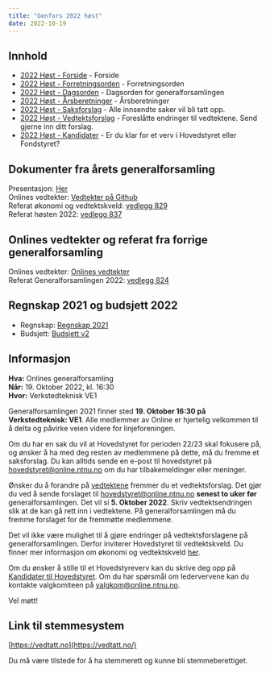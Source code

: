 ```yaml
---
title: "Genfors 2022 høst"
date: 2022-10-19
---
```


## Innhold
* [2022 Høst - Forside](https://wiki.online.ntnu.no/generalforsamlinger/2022-h)   - Forside
* [2022 Høst - Forretningsorden](https://wiki.online.ntnu.no/generalforsamlinger/2022-h/forretningsorden) - Forretningsorden
* [2022 Høst - Dagsorden](https://wiki.online.ntnu.no/generalforsamlinger/2022-h/dagsorden) - Dagsorden for generalforsamlingen
* [2022 Høst - Årsberetninger](https://wiki.online.ntnu.no/generalforsamlinger/2022-h/aarsberetninger) - Årsberetninger
* [2022 Høst - Saksforslag](https://wiki.online.ntnu.no/generalforsamlinger/2022-h/saksforslag) - Alle innsendte saker vil bli tatt opp.
* [2022 Høst - Vedtektsforslag](https://wiki.online.ntnu.no/generalforsamlinger/2022-h/vedtekstforslag) - Foreslåtte endringer til vedtektene. Send gjerne inn ditt forslag.
* [2022 Høst - Kandidater](https://wiki.online.ntnu.no/generalforsamlinger/2022-h/valg) - Er du klar for et verv i Hovedstyret eller Fondstyret? 

## Dokumenter fra årets generalforsamling
Presentasjon: [Her](https://docs.google.com/presentation/d/1pxRdneaszn3vbcsiq7GwBaUz2_UPJu2t/edit#slide=id.p1)  
Onlines vedtekter: [Vedtekter på Github](https://github.com/dotkom/Onlines_Vedtekter)  
Referat økonomi og vedtektskveld: [vedlegg 829](https://wiki.online.ntnu.no/attachments/829-Referat_vedtektskveld_høsten_2022.pdf)  
Referat høsten 2022:  [vedlegg 837](https://wiki.online.ntnu.no/attachments/837-Referat_Genfors_H2022_1.pdf)  

## Onlines vedtekter og referat fra forrige generalforsamling 
Onlines vedtekter: [Onlines vedtekter](https://github.com/dotkom/Onlines_Vedtekter/blob/master/vedtekter.adoc)  
Referat Generalforsamlingen 2022: [vedlegg 824](https://wiki.online.ntnu.no/attachments/824-Referat-Onlines-generalforsamling-2022-var.pdf)  
 


## Regnskap 2021 og budsjett 2022

- Regnskap:  [Regnskap 2021](https://docs.google.com/spreadsheets/d/12MkNM1CxZlZaws5TtRqclYenoNi0Dd4llIUhUmjONoM/edit?usp=sharing) 
- Budsjett: [Budsjett v2](https://docs.google.com/spreadsheets/d/1XCH5HwBEdIpPO8CKKI5UbmijpCUKJcE7TBFHXh5tmXc/edit?fbclid=IwAR05Crz5-M3OtcmpMqO_Y1iUcZn1N8vAn1__FOrSMQqlYma8JcxFvUpg81c#gid=878627518) 

## Informasjon

**Hva:** Onlines generalforsamling  
**Når:** 19. Oktober 2022, kl. 16:30  
**Hvor:** Verkstedteknisk VE1  

Generalforsamlingen 2021 finner sted **19. Oktober 16:30 på Verkstedteknisk: VE1**. Alle medlemmer av Online er hjertelig velkommen til å delta og påvirke veien videre for linjeforeningen. 

Om du har en sak du vil at Hovedstyret for perioden 22/23 skal fokusere på, og ønsker å ha med deg resten av medlemmene på dette, må du fremme et saksforslag. Du kan alltids sende en e-post til hovedstyret på [hovedstyret@online.ntnu.no](mailto:hovedstyret@online.ntnu.no) om du har tilbakemeldinger eller meninger.

Ønsker du å forandre på [vedtektene](https://github.com/dotkom/Onlines_Fond_Vedtekter/blob/master/vedtekter.adoc) fremmer du et vedtektsforslag. Det gjør du ved å sende forslaget til [hovedstyret@online.ntnu.no](mailto:hovedstyret@online.ntnu.no) **senest to uker før** generalforsamlingen. Det vil si **5. Oktober 2022**. Skriv vedtektsendringen slik at de kan gå rett inn i vedtektene. På generalforsamlingen må du fremme forslaget for de fremmøtte medlemmene.

Det vil ikke være mulighet til å gjøre endringer på vedtektsforslagene på generalforsamlingen. Derfor inviterer Hovedstyret til vedtektskveld. Du finner mer informasjon om økonomi og vedtektskveld [her](https://wiki.online.ntnu.no/okogved/).

Om du ønsker å stille til et Hovedstyreverv kan du skrive deg opp på [Kandidater til Hovedstyret](https://wiki.online.ntnu.no/generalforsamlinger/2022-h/valg). Om du har spørsmål om ledervervene kan du kontakte valgkomiteen på [valgkom@online.ntnu.no](mailto:valgkom@online.ntnu.no).



Vel møtt!

## Link til stemmesystem

[https://vedtatt.no](https://vedtatt.no/)

Du må være tilstede for å ha stemmerett og kunne bli stemmeberettiget.